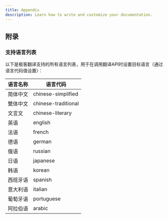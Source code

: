 ```yaml
---
title: Appendix
description: Learn how to write and customize your documentation.
---
```



<div class="text-base leading-7 text-gray-700 dark:text-gray-400">
    <h2 id="appendix" class="text-2xl font-bold tracking-tight text-gray-900 dark:text-white"> 附录 </h2>
    <h3 id="support-langs" class="mt-6 text-xl font-bold tracking-tight text-gray-900 dark:text-white"> 支持语言列表 </h3>
    <p class="mt-6"> 以下是极客翻译支持的所有语言列表，用于在调用翻译API时设置目标语言（通过语言代码值设置）： </p>
    <table class="min-w-full divide-y divide-gray-300">
        <thead>
            <tr>
                <th scope="col" class="py-3.5 pl-4 pr-3 text-left text-sm font-semibold text-gray-900 sm:pl-0 dark:text-gray-400">语言名称</th>
                <th scope="col" class="px-3 py-3.5 text-left text-sm font-semibold text-gray-900 dark:text-gray-400">语言代码</th>
            </tr>
        </thead>
        <tbody class="divide-y divide-gray-200">
            <tr>
                <td class="whitespace-nowrap py-4 pl-4 pr-3 text-sm font-medium text-gray-900 sm:pl-0 dark:text-gray-400">简体中文</td>
                <td class="whitespace-nowrap px-3 py-4 text-sm text-gray-500 dark:text-gray-400">chinese-simplified</td>
            </tr>
            <tr>
                <td class="whitespace-nowrap py-4 pl-4 pr-3 text-sm font-medium text-gray-900 sm:pl-0 dark:text-gray-400">繁体中文</td>
                <td class="whitespace-nowrap px-3 py-4 text-sm text-gray-500 dark:text-gray-400">chinese-traditional</td>
            </tr>
            <tr>
                <td class="whitespace-nowrap py-4 pl-4 pr-3 text-sm font-medium text-gray-900 sm:pl-0 dark:text-gray-400">文言文</td>
                <td class="whitespace-nowrap px-3 py-4 text-sm text-gray-500 dark:text-gray-400">chinese-literary</td>
            </tr>
            <tr>
                <td class="whitespace-nowrap py-4 pl-4 pr-3 text-sm font-medium text-gray-900 sm:pl-0 dark:text-gray-400">英语</td>
                <td class="whitespace-nowrap px-3 py-4 text-sm text-gray-500 dark:text-gray-400">english</td>
            </tr>
            <tr>
                <td class="whitespace-nowrap py-4 pl-4 pr-3 text-sm font-medium text-gray-900 sm:pl-0 dark:text-gray-400">法语</td>
                <td class="whitespace-nowrap px-3 py-4 text-sm text-gray-500 dark:text-gray-400">french</td>
            </tr>
            <tr>
                <td class="whitespace-nowrap py-4 pl-4 pr-3 text-sm font-medium text-gray-900 sm:pl-0 dark:text-gray-400">德语</td>
                <td class="whitespace-nowrap px-3 py-4 text-sm text-gray-500 dark:text-gray-400">german</td>
            </tr>
            <tr>
                <td class="whitespace-nowrap py-4 pl-4 pr-3 text-sm font-medium text-gray-900 sm:pl-0 dark:text-gray-400">俄语</td>
                <td class="whitespace-nowrap px-3 py-4 text-sm text-gray-500 dark:text-gray-400">russian</td>
            </tr>
            <tr>
                <td class="whitespace-nowrap py-4 pl-4 pr-3 text-sm font-medium text-gray-900 sm:pl-0 dark:text-gray-400">日语</td>
                <td class="whitespace-nowrap px-3 py-4 text-sm text-gray-500 dark:text-gray-400">japanese</td>
            </tr>
            <tr>
                <td class="whitespace-nowrap py-4 pl-4 pr-3 text-sm font-medium text-gray-900 sm:pl-0 dark:text-gray-400">韩语</td>
                <td class="whitespace-nowrap px-3 py-4 text-sm text-gray-500 dark:text-gray-400">korean</td>
            </tr>
            <tr>
                <td class="whitespace-nowrap py-4 pl-4 pr-3 text-sm font-medium text-gray-900 sm:pl-0 dark:text-gray-400">西班牙语</td>
                <td class="whitespace-nowrap px-3 py-4 text-sm text-gray-500 dark:text-gray-400">spanish</td>
            </tr>
            <tr>
                <td class="whitespace-nowrap py-4 pl-4 pr-3 text-sm font-medium text-gray-900 sm:pl-0 dark:text-gray-400">意大利语</td>
                <td class="whitespace-nowrap px-3 py-4 text-sm text-gray-500 dark:text-gray-400">italian</td>
            </tr>
            <tr>
                <td class="whitespace-nowrap py-4 pl-4 pr-3 text-sm font-medium text-gray-900 sm:pl-0 dark:text-gray-400">葡萄牙语</td>
                <td class="whitespace-nowrap px-3 py-4 text-sm text-gray-500 dark:text-gray-400">portuguese</td>
            </tr>
            <tr>
                <td class="whitespace-nowrap py-4 pl-4 pr-3 text-sm font-medium text-gray-900 sm:pl-0 dark:text-gray-400">阿拉伯语</td>
                <td class="whitespace-nowrap px-3 py-4 text-sm text-gray-500 dark:text-gray-400">arabic</td>
            </tr>
        </tbody>
    </table>
</div>
